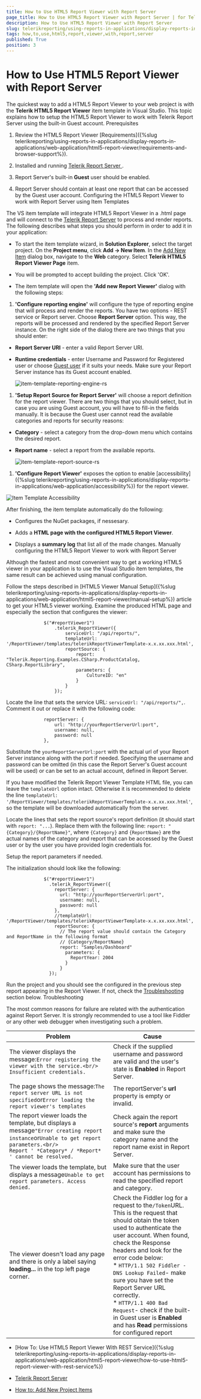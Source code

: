 ```yaml
---
title: How to Use HTML5 Report Viewer with Report Server
page_title: How to Use HTML5 Report Viewer with Report Server | for Telerik Reporting Documentation
description: How to Use HTML5 Report Viewer with Report Server
slug: telerikreporting/using-reports-in-applications/display-reports-in-applications/web-application/html5-report-viewer/how-to-use-html5-report-viewer-with-report-server
tags: how,to,use,html5,report,viewer,with,report,server
published: True
position: 3
---
```


# How to Use HTML5 Report Viewer with Report Server



The quickest way to add a HTML5 Report Viewer to your web project is with the
        __Telerik HTML5 Report Viewer__ item template in Visual Studio.
        This topic explains how to setup the HTML5 Report Viewer to work with Telerik Report Server using the built-in Guest account.
      Prerequisites

1. Review the HTML5 Report Viewer [Requirements]({%slug telerikreporting/using-reports-in-applications/display-reports-in-applications/web-application/html5-report-viewer/requirements-and-browser-support%}).
            

1. Installed and running
              [Telerik Report Server ](https://docs.telerik.com/report-server/introduction).
            

1. Report Server's built-in __Guest__ user should be enabled.
            

1. Report Server should contain at least one report that can be accessed by the Guest user account.
            Configuring the HTML5 Report Viewer to work with Report Server using Item Templates

The VS item template will integrate HTML5 Report Viewer in a .html page
          and will connect to the
          [Telerik Report Server](https://docs.telerik.com/report-server/introduction)
          to process and render reports.
          The following describes what steps you should perform in order to add it in your application:
        

* To start the item template wizard, in __Solution Explorer__, select the target project. On the
              __Project menu__, click __Add -> New Item__. In the
              [Add New Item](https://msdn.microsoft.com/en-us/library/w0572c5b%28v=vs.100%29.aspx)
              dialog box, navigate to the __Web__ category. Select __Telerik HTML5 Report Viewer Page__ item.
            

* You will be prompted to accept building the project. Click 'OK'.
            

* The item template will open the __'Add new Report Viewer'__ dialog with the following steps:
            

1. __'Configure reporting engine'__ will configure the type of reporting engine that will process and render the reports.
                  You have two options - REST service or Report server. Choose __Report Server__ option. This way, the reports will be
                  processed and rendered by the specified Report Server instance. On the right side of the dialog there are two things that you should enter:
                

* __Report Server URI__ - enter a valid Report Server URI.
                    

* __Runtime credentials__ - enter Username and Password for Registered user or choose
                      [Guest user](https://docs.telerik.com/report-server/implementer-guide/user-management/guest-user) if it suits your needs. Make sure your Report Server instance has its Guest account enabled.
                      
  ![item-template-reporting-engine-rs](images/item-template-reporting-engine-rs.png)

1. __'Setup Report Source for Report Server'__ will choose a report definition for the report viewer. There are two things
                  that you should select, but in case you are using Guest account, you will have to fill-in the fields manually. It is because the Guest user
                  cannot read the available categories and reports for security reasons:
                

* __Category__ - select a category from the drop-down menu which contains the desired report.
                    

* __Report name__ - select a report from the available reports.
                      
  ![item-template-report-source-rs](images/item-template-report-source-rs.png)

1. __'Configure Report Viewer'__ exposes the option to enable
                  [accessibility]({%slug telerikreporting/using-reports-in-applications/display-reports-in-applications/web-application/accessibility%}) for the report viewer.
                  
  ![Item Template Accessibility](images/item-template-accessibility.png)

After finishing, the item template automatically do the following:
        

* Configures the NuGet packages, if nessesary.
            

* Adds a __HTML page with the configured HTML5 Report Viewer__.
            

* Displays a __summary log__ that list all of the made changes.
            Manually configuring the HTML5 Report Viewer to work with Report Server

Although the fastest and most convenient way to get a working HTML5 viewer in your application is to use the Visual Studio item templates,
          the same result can be achieved using manual configuration.
        

Follow the steps described in [HTML5 Viewer Manual Setup]({%slug telerikreporting/using-reports-in-applications/display-reports-in-applications/web-application/html5-report-viewer/manual-setup%}) article to get your HTML5 viewer working.
                  Examine the produced HTML page and especially the section that configures the viewer:
                

	
                  $("#reportViewer1")
                      .telerik_ReportViewer({
                          serviceUrl: "/api/reports/",
                          templateUrl: '/ReportViewer/templates/telerikReportViewerTemplate-x.x.xx.xxx.html',
                          reportSource: {
                              report: "Telerik.Reporting.Examples.CSharp.ProductCatalog, CSharp.ReportLibrary",
                              parameters: {
                                  CultureID: "en"
                              }
                          }
                      });
                



Locate the line that sets the service URL: `serviceUrl: "/api/reports/",`.
                  Comment it out or replace it with the following code:
                

	
                  reportServer: {
                      url: "http://yourReportServerUrl:port",
                      username: null,
                      password: null
                  },
                



Substitute the `yourReportServerUrl:port` with the actual url of your Report Server instance along with the port if needed.
                  Specifying the username and password can be omitted (in this case the Report Server's Guest account will be used) or can be set to an
                  actual account, defined in Report Server.
                

If you have modified the Telerik Report Viewer Template HTML file, you can leave the `templateUrl` option intact.
                  Otherwise it is recommended to delete the line `templateUrl: '/ReportViewer/templates/telerikReportViewerTemplate-x.x.xx.xxx.html'`,
                  so the template will be downloaded automatically from the server.
                

Locate the lines that sets the report source's report definition (it should start with `report: "...`).
                  Replace them with the following line: `report: "{Category}/{ReportName}"`,
                  where `{Category}` and `{ReportName}` are the actual names of the category and report that can be accessed
                  by the Guest user or by the user you have provided login credentials for.
                

Setup the report parameters if needed.
                

The initialization should look like the following:
                

	
                  $("#reportViewer1")
                    .telerik_ReportViewer({
                      reportServer: {
                        url: "http://yourReportServerUrl:port",
                        username: null,
                        password: null
                      },
                      //templateUrl: '/ReportViewer/templates/telerikReportViewerTemplate-x.x.xx.xxx.html',
                      reportSource: {
                        // The report value should contain the Category and ReportName in the following format
                        // {Category/ReportName}
                        report: "Samples/Dashboard"
                          parameters: {
                            ReportYear: 2004
                          }
                        }
                    });
                



Run the project and you should see the configured in the previous step report appearing in the Report Viewer. If not, check the
                  [Troubleshooting](#Troubleshooting) section below.
                Troubleshooting

The most common reasons for failure are related with the authentication against Report Server. It is strongly recommended to use a tool like
          Fiddler or any other web debugger when investigating such a problem.
        


| Problem | Cause |
| ------ | ------ |
|The viewer displays the message:`Error registering the viewer with the service.<br/>                Insufficient credentials.`|Check if the supplied username and password are valid and the user's state is __Enabled__ in Report Server.|
|The page shows the message:`The report server URL is not specified`or`Error loading the report viewer's templates`|The reportServer's __url__ property is empty or invalid.|
|The report viewer loads the template, but displays a message`"Error creating report instance`or`Unable to get report parameters.<br/>                Report ' *Category* / *Report* ' cannot be resolved.`|Check again the report source's __report__ arguments and make sure the category name and the report name exist in Report Server.|
|The viewer loads the template, but displays a message`Unable to get report parameters. Access denied.`|Make sure that the user account has permissions to read the specified report and category.|
|The viewer doesn't load any page and there is only a label saying __loading...__ in the top left page corner.|Check the Fiddler log for a request to the`/Token`URL.<br/>                This is the request that should obtain the token used to authenticate the user account. When found, check the Response headers and look for the error code below:<br/>* `HTTP/1.1 502 Fiddler - DNS Lookup Failed`- make sure you have set the Report Server URL correctly.<br/>* `HTTP/1.1 400 Bad Request`- check if the built-in Guest user is __Enabled__ and has __Read__ permissions for configured report|




 * [How To: Use HTML5 Report Viewer With REST Service]({%slug telerikreporting/using-reports-in-applications/display-reports-in-applications/web-application/html5-report-viewer/how-to-use-html5-report-viewer-with-rest-service%})

 * [Telerik Report Server](http://docs.telerik.com/report-server/introduction)

 * [How to: Add New Project Items](https://msdn.microsoft.com/en-us/library/w0572c5b%28v=vs.100%29.aspx)
